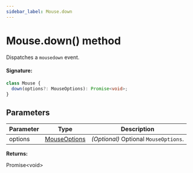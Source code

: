 ```yaml
---
sidebar_label: Mouse.down
---
```


# Mouse.down() method

Dispatches a `mousedown` event.

#### Signature:

```typescript
class Mouse {
  down(options?: MouseOptions): Promise<void>;
}
```

## Parameters

| Parameter | Type                                        | Description                                           |
| --------- | ------------------------------------------- | ----------------------------------------------------- |
| options   | [MouseOptions](./puppeteer.mouseoptions.md) | <i>(Optional)</i> Optional <code>MouseOptions</code>. |

**Returns:**

Promise&lt;void&gt;
